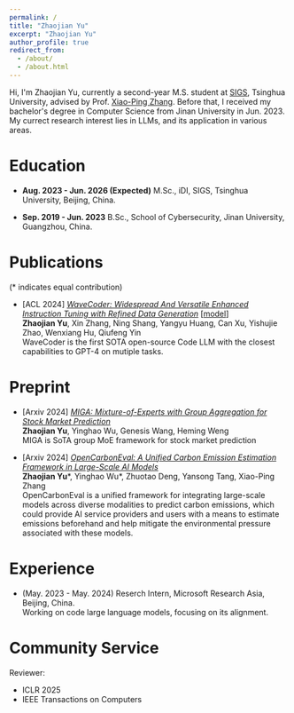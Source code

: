 ```yaml
---
permalink: /
title: "Zhaojian Yu"
excerpt: "Zhaojian Yu"
author_profile: true
redirect_from: 
  - /about/
  - /about.html
---
```


Hi, I'm Zhaojian Yu, currently a second-year M.S. student at [SIGS](https://www.sigs.tsinghua.edu.cn/en/), Tsinghua University, advised by Prof. [Xiao-Ping Zhang](https://www.tbsi.edu.cn/zxp_en/main.htm). Before that, I received my bachelor's degree in Computer Science from Jinan University in Jun. 2023. My currect research interest lies in LLMs, and its application in various areas.


Education
======

- **Aug. 2023 - Jun. 2026 (Expected)** M.Sc., iDI, SIGS, Tsinghua University, Beijing, China.

- **Sep. 2019 - Jun. 2023** B.Sc., School of Cybersecurity, Jinan University, Guangzhou, China.


Publications
======
(\* indicates equal contribution)

- [ACL 2024] [*WaveCoder: Widespread And Versatile Enhanced Instruction Tuning with Refined Data Generation*](https://arxiv.org/abs/2312.14187) [[model](https://huggingface.co/microsoft/wavecoder-ultra-6.7b)]
<br> **Zhaojian Yu**, Xin Zhang, Ning Shang, Yangyu Huang, Can Xu, Yishujie Zhao, Wenxiang Hu, Qiufeng Yin
<br> WaveCoder is the first SOTA open-source Code LLM with the closest capabilities to GPT-4 on mutiple tasks.

Preprint
======

- [Arxiv 2024] [*MIGA: Mixture-of-Experts with Group Aggregation for Stock Market Prediction*](https://arxiv.org/abs/2410.02241) 
<br> **Zhaojian Yu**, Yinghao Wu, Genesis Wang, Heming Weng
<br> MIGA is SoTA group MoE framework for stock market prediction

- [Arxiv 2024] [*OpenCarbonEval: A Unified Carbon Emission Estimation Framework in Large-Scale AI Models*](https://arxiv.org/abs/2405.12843) 
<br> **Zhaojian Yu**\*, Yinghao Wu\*, Zhuotao Deng, Yansong Tang, Xiao-Ping Zhang
<br> OpenCarbonEval is a unified framework for integrating large-scale models across diverse modalities to predict carbon emissions, which could provide AI service providers and users with a means to estimate emissions beforehand and help mitigate the environmental pressure associated with these models.


Experience
======
- (May. 2023 - May. 2024) Reserch Intern, Microsoft Research Asia, Beijing, China.
<br> Working on code large language models, focusing on its alignment.

Community Service
======
Reviewer:
- ICLR 2025
- IEEE Transactions on Computers
